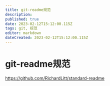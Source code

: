 ```yaml
---
title: git-readme规范
description: 
published: true
date: 2023-02-12T15:12:00.115Z
tags: git, 规范
editor: markdown
dateCreated: 2023-02-12T15:12:00.115Z
---
```


# git-readme规范
https://github.com/RichardLitt/standard-readme